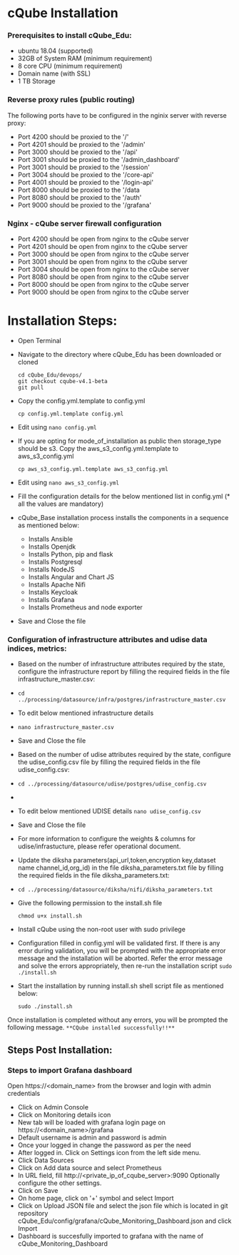 # cQube Installation
###  Prerequisites to install cQube_Edu:

- ubuntu 18.04 (supported)
- 32GB of System RAM (minimum requirement)
- 8 core CPU (minimum requirement)
- Domain name (with SSL)
- 1 TB Storage
### Reverse proxy rules (public routing)
The following ports have to be configured in the nginix server with reverse proxy:

- Port 4200 should be proxied to the '/'
- Port 4201 should be proxied to the '/admin'
- Port 3000 should be proxied to the '/api'
- Port 3001 should be proxied to the '/admin_dashboard'
- Port 3001 should be proxied to the '/session'
- Port 3004 should be proxied to the '/core-api'
- Port 4001 should be proxied to the '/login-api'
- Port 8000 should be proxied to the '/data
- Port 8080 should be proxied to the '/auth'
- Port 9000 should be proxied to the '/grafana'

### Nginx - cQube server firewall configuration

- Port 4200 should be open from nginx to the cQube server
- Port 4201 should be open from nginx to the cQube server
- Port 3000 should be open from nginx to the cQube server
- Port 3001 should be open from nginx to the cQube server
- Port 3004 should be open from nginx to the cQube server
- Port 8080 should be open from nginx to the cQube server
- Port 8000 should be open from nginx to the cQube server
- Port 9000 should be open from nginx to the cQube server

# Installation Steps:
- Open Terminal
- Navigate to the directory where cQube_Edu has been downloaded or cloned 
  ```
  cd cQube_Edu/devops/
  git checkout cqube-v4.1-beta
  git pull
  ```
- Copy the config.yml.template to config.yml 
  ```
  cp config.yml.template config.yml
  ```
- Edit using ```nano config.yml```

- If you are opting for mode_of_installation as public then storage_type should be s3. Copy the aws_s3_config.yml.template to aws_s3_config.yml 
  ```
  cp aws_s3_config.yml.template aws_s3_config.yml
  ```
- Edit using ```nano aws_s3_config.yml```

- Fill the configuration details for the below mentioned list in config.yml (* all the values are mandatory)
- cQube_Base installation process installs the components in a sequence as mentioned below:
  - Installs Ansible
  - Installs Openjdk
  - Installs Python, pip and flask
  - Installs Postgresql
  - Installs NodeJS
  - Installs Angular and Chart JS
  - Installs Apache Nifi
  - Installs Keycloak
  - Installs Grafana
  - Installs Prometheus and node exporter
- Save and Close the file

### Configuration of infrastructure attributes and udise data indices, metrics:

- Based on the number of infrastructure attributes required by the state, configure the infrastructure report by filling the required fields in the file infrastructure_master.csv:
- ```cd ../processing/datasource/infra/postgres/infrastructure_master.csv```
- To edit below mentioned infrastructure details
- ```nano infrastructure_master.csv```

- Save and Close the file

- Based on the number of udise attributes required by the state, configure the udise_config.csv file by filling the required fields in the file udise_config.csv:
- ```cd ../processing/datasource/udise/postgres/udise_config.csv```
- 
- To edit below mentioned UDISE details ```nano udise_config.csv```

- Save and Close the file

- For more information to configure the weights & columns for udise/infrastucture, please refer operational document.

- Update the diksha parameters(api_url,token,encryption key,dataset name channel_id,org_id) in the file  diksha_parameters.txt file by filling the required fields in the file diksha_parameters.txt:

-  ```cd ../processing/datasource/diksha/nifi/diksha_parameters.txt```



- Give the following permission to the install.sh file

  ```
  chmod u+x install.sh
  ```

- Install cQube using the non-root user with sudo privilege

- Configuration filled in config.yml will be validated first. If there is any error during validation, you will be prompted with the appropriate error message and the installation will be aborted. Refer the error message and solve the errors appropriately, then re-run the installation script ```sudo ./install.sh```

- Start the installation by running install.sh shell script file as mentioned below:

  ```
  sudo ./install.sh
  ```

Once installation is completed without any errors, you will be prompted the following message. 
```**CQube installed successfully!!**```

## Steps Post Installation:

### Steps to import Grafana dashboard


Open https://<domain_name> from the browser and login with admin credentials
- Click on Admin Console
- Click on Monitoring details icon
- New tab will be loaded with grafana login page on https://<domain_name>/grafana
- Default username is admin and password is admin
- Once your logged in change the password as per the need
- After logged in. Click on Settings icon from the left side menu.
- Click Data Sources
- Click on Add data source and select Prometheus
- In URL field, fill http://<private_ip_of_cqube_server>:9090 Optionally configure the other settings.
- Click on Save
- On home page, click on '+' symbol and select Import
- Click on Upload JSON file and select the json file which is located in git repository cQube_Edu/config/grafana/cQube_Monitoring_Dashboard.json and click Import
- Dashboard is succesfully imported to grafana with the name of cQube_Monitoring_Dashboard
